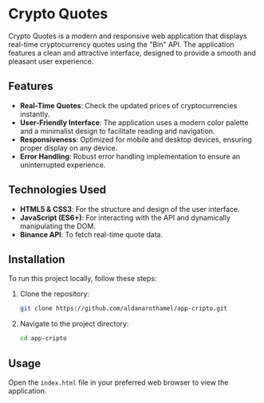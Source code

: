 # Crypto Quotes

Crypto Quotes is a modern and responsive web application that displays real-time cryptocurrency quotes using the "Bin" API. 
The application features a clean and attractive interface, designed to provide a smooth and pleasant user experience.

## Features

- **Real-Time Quotes**: Check the updated prices of cryptocurrencies instantly.
- **User-Friendly Interface**: The application uses a modern color palette and a minimalist design to facilitate reading and navigation.
- **Responsiveness**: Optimized for mobile and desktop devices, ensuring proper display on any device.
- **Error Handling**: Robust error handling implementation to ensure an uninterrupted experience.

## Technologies Used

- **HTML5 & CSS3**: For the structure and design of the user interface.
- **JavaScript (ES6+)**: For interacting with the API and dynamically manipulating the DOM.
- **Binance API**: To fetch real-time quote data.

## Installation

To run this project locally, follow these steps:

1. Clone the repository:
    ```bash
    git clone https://github.com/aldanarothamel/app-cripto.git
    ```
2. Navigate to the project directory:
    ```bash
    cd app-cripto
    ```

## Usage

Open the `index.html` file in your preferred web browser to view the application.
